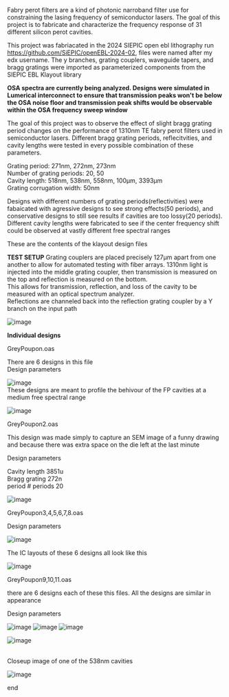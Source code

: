 Fabry perot filters are a kind of photonic narroband filter use for constraining the lasing frequency of semiconductor lasers. The goal of this project is to fabricate and characterize the frequency response of 31 different silicon perot cavities. 


This project was fabriacated in the 2024 SIEPIC open ebl lithography run https://github.com/SiEPIC/openEBL-2024-02, files were named after my edx username. The y branches, grating couplers, waveguide tapers, and bragg gratings were imported as parameterized components from the SIEPIC EBL Klayout library  


**OSA spectra are currently being analyzed. Designs were simulated in Lumerical interconnect to ensure that transmission peaks won't be below the OSA noise floor and transmission peak shifts would be observable within the OSA frequency sweep window**<br>


The goal of this project was to observe the effect of slight bragg grating period changes on the performance of 1310nm TE fabry perot filters used in semiconductor lasers. Different bragg grating periods, reflecitvities, and cavity lengths were tested in every possible combination of these parameters.<br>

Grating period: 271nm, 272nm, 273nm<br>
Number of grating periods: 20, 50<br>
Cavity length: 518nm, 538nm, 558nm, 100μm, 3393μm <br>
Grating corrugation width: 50nm <br>

Designs with different numbers of grating periods(reflectivities) were fabaicated with agressive designs to see strong effects(50 periods), and conservative designs to still see results if cavities are too lossy(20 periods). Different cavity lengths were fabricated to see if the center frequency shift could be observed at vastly different free spectral ranges  


These are the contents of the klayout design files

**TEST SETUP**
Grating couplers are placed precisely 127μm apart from one another to allow for automated testing with fiber arrays. 1310nm light is injected into the middle grating coupler, then transmission is measured on the top and reflection is measured on the bottom.<br> This allows for transmission, reflection, and loss of the cavity to be measured with an optical spectrum analyzer.<br>
Reflections are channeled back into the reflection grating coupler by a Y branch on the input path




![image](https://github.com/PetervandenDoel/Silicon-Fabry-Perot-Filters/assets/73015873/d5230a1b-658f-497c-896f-25e0a9689b43)

**Individual designs**  


GreyPoupon.oas


There are 6 designs in this file<br>
Design parameters

![image](https://github.com/PetervandenDoel/Fabry-Perot-Cavities/assets/73015873/5104ea08-d751-4376-aa18-53d6caca0bf8)
<br>
These designs are meant to profile the behivour of the FP cavities at a medium free spectral range


![image](https://github.com/PetervandenDoel/Fabry-Perot-Cavities/assets/73015873/df7e709b-65c9-4c1e-ab62-4f61fdcfabae)





GreyPoupon2.oas

This design was made simply to capture an SEM image of a funny drawing and because there was extra space on the die left at the last minute


Design parameters 


Cavity length 3851u	 <br>	Bragg grating 272n <br> period	# periods 20 <br>

![image](https://github.com/PetervandenDoel/Fabry-Perot-Cavities/assets/73015873/87eb197e-1ead-4209-8638-a5adbd67f348)




GreyPoupon3,4,5,6,7,8.oas

Design parameters

![image](https://github.com/PetervandenDoel/Fabry-Perot-Cavities/assets/73015873/e62e0e45-5ae7-46e5-afff-8d7f88cad0e3)


The IC layouts of these 6 designs all look like this

![image](https://github.com/PetervandenDoel/Fabry-Perot-Cavities/assets/73015873/3ad2a808-9613-4206-b093-16dedf964846)











GreyPoupon9,10,11.oas


there are 6 designs each of these this files. All the designs are similar in appearance

Design parameters 

![image](https://github.com/PetervandenDoel/Fabry-Perot-Cavities/assets/73015873/b76fe880-b5f6-4246-98d5-ba3727079522)
![image](https://github.com/PetervandenDoel/Fabry-Perot-Cavities/assets/73015873/8ec9f830-9fb4-408c-98cd-9254f17913e1)
![image](https://github.com/PetervandenDoel/Fabry-Perot-Cavities/assets/73015873/eb08cb01-f29b-4c6d-b6b2-55c5ef303093)




![image](https://github.com/PetervandenDoel/Fabry-Perot-Cavities/assets/73015873/45c6f4bb-ca50-4d9d-ba69-7122f6f5fc4e)


<br>
Closeup image of one of the 538nm cavities<br>

![image](https://github.com/PetervandenDoel/Fabry-Perot-Cavities/assets/73015873/5ce6ca0a-e799-4f39-8345-e81317139939)


end
<br>





